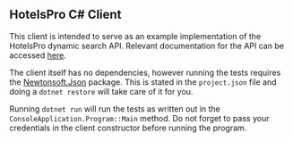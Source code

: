 ## HotelsPro C# Client

This client is intended to serve as an example implementation of the HotelsPro dynamic search API. Relevant documentation for the API can be accessed [here](api2.hotelspro.com/docs/).

The client itself has no dependencies, however running the tests requires the [Newtonsoft.Json](http://www.newtonsoft.com/json) package. This is stated in the `project.json` file and doing a `dotnet restore` will take care of it for you.

Running `dotnet run` will run the tests as written out in the `ConsoleApplication.Program::Main` method. Do not forget to pass your credentials in the client constructor before running the program.
